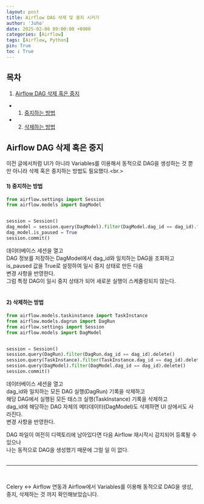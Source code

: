 ```yaml
---
layout: post
title: Airflow DAG 삭제 및 중지 시키기
author: 'Juho'
date: 2025-02-08 09:00:00 +0900
categories: [Airflow]
tags: [Airflow, Python]
pin: True
toc : True
---
```


<style>
  th{
    font-weight: bold;
    text-align: center;
    background-color: white;
  }
  td{
    background-color: white;
  }

</style>

## 목차
1. [Airflow DAG 삭제 혹은 중지](#airflow-동적으로-dag-생성)
 - 1) [중지하는 방법](#1-중지하는-방법)
 - 2) [삭제하는 방법](#2-삭제하는-방법)

## Airflow DAG 삭제 혹은 중지
이전 글에서처럼 UI가 아니라 Variables를 이용해서 동적으로 DAG을 생성하는 것 뿐만 아니라 삭제 혹은 중지하는 방법도 필요했다.<br.>

#### 1) 중지하는 방법
```python
from airflow.settings import Session
from airflow.models import DagModel


session = Session()
dag_model = session.query(DagModel).filter(DagModel.dag_id == dag_id).first()
dag_model.is_paused = True
session.commit()
```
데이터베이스 세션을 열고 <br/>
DAG 정보를 저장하는 DagModel에서 dag_id와 일치하는 DAG을 조회하고 <br/>
is_paused 값을 True로 설정하여 일시 중지 상태로 만든 다음 <br/>
변경 사항을 반영한다.<br/>
그럼 특정 DAG이 일시 중지 상태가 되어 새로운 실행이 스케줄링되지 않는다.<br/>
<br/>

#### 2) 삭제하는 방법
```python
from airflow.models.taskinstance import TaskInstance
from airflow.models.dagrun import DagRun
from airflow.settings import Session
from airflow.models import DagModel


session = Session()
session.query(DagRun).filter(DagRun.dag_id == dag_id).delete()
session.query(TaskInstance).filter(TaskInstance.dag_id == dag_id).delete()
session.query(DagModel).filter(DagModel.dag_id == dag_id).delete()
session.commit()
```
데이터베이스 세션을 열고 <br/>
dag_id와 일치하는 모든 DAG 실행(DagRun) 기록을 삭제하고 <br/>
해당 DAG에서 실행된 모든 태스크 실행(TaskInstance) 기록을 삭제하고 <br/>
dag_id에 해당하는 DAG 자체의 메타데이터(DagModel)도 삭제하면 UI 상에서도 사라진다.<br/>
변경 사항을 반영한다.<br/>

DAG 파일이 여전히 디렉토리에 남아있다면 다음 Airflow 재시작시 감지되어 등록될 수 있으나<br/>
나는 동적으로 DAG을 생성했기 때문에 그럴 일 이 없다.<br/>
<br/>


---

<br/>

Celery <-> Airflow 연동과 Airflow에서 Variables를 이용해 동적으로 DAG을 생성, 중지, 삭제하는 것 까지 확인해보았습니다. <br/>
